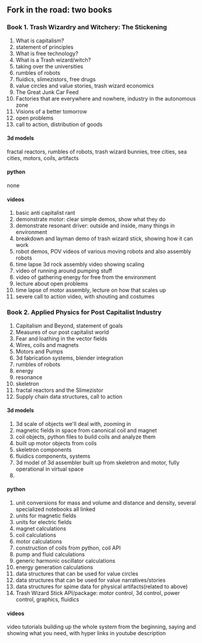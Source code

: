 ## Fork in the road: two books


### Book 1. Trash Wizardry and Witchery: The Stickening

1. What is capitalism?
2. statement of principles 
3. What is free technology?
4. What is a Trash wizard/witch?
5. taking over the universities
6. rumbles of robots
7. fluidics, slimezistors, free drugs
8. value circles and value stories, trash wizard economics
9. The Great Junk Car Feed
10. Factories that are everywhere and nowhere, industry in the autonomous zone 
11. Visions of a better tomorrow
12. open problems
13. call to action, distribution of goods

#### 3d models
fractal reactors, rumbles of robots, trash wizard bunnies, tree cities, sea cities, motors, coils, artifacts

#### python

none

#### videos

1.	basic anti capitalist rant
2. demonstrate motor: clear simple demos, show what they do
3. demonstrate resonant driver: outside and inside, many things in environment
4. breakdown and layman demo of trash wizard stick, showing how it can work
5. robot demos, POV videos of various moving robots and also assembly robots
6. time lapse 3d rock assembly video showing scaling
7. video of running around pumping stuff
8. video of gathering energy for free from the environment
9. lecture about open problems
10. time lapse of motor assembly, lecture on how that scales up 
11. severe call to action video, with shouting and costumes


### Book 2. Applied Physics for Post Capitalist Industry

1. Capitalism and Beyond, statement of goals
2. Measures of our post capitalist world
3. Fear and loathing in the vector fields 
4. Wires, coils and magnets
5. Motors and Pumps
6. 3d fabrication systems, blender integration
7. rumbles of robots
8. energy
9. resonance
10. skeletron
11. fractal reactors and the Slimezistor
12. Supply chain data structures, call to action


#### 3d models

1. 3d scale of objects we'll deal with, zooming in
2. magnetic fields in space from canonical coil and magnet 
3. coil objects, python files to build coils and analyze them
4. built up motor objects from coils
5. skeletron components
6. fluidics components, systems
7. 3d model of 3d assembler built up from skeletron and motor, fully operational in virtual space
8. 


#### python

1. unit conversions for mass and volume and distance and density, several specialized notebooks all linked
2. units for magnetic fields
3. units for electric fields
4. magnet calculations
5. coil calculations
6. motor calculations
7. construction of coils from python, coil API
8. pump and fluid calculations
9. generic harmonic oscillator calculations
10. energy generation calculations
11. data structures that can be used for value circles 
12. data structures that can be used for value narratives/stories
13. data structures for spime data for physical artifacts(related to above)
14. Trash Wizard Stick API/package: motor control, 3d control, power control, graphics, fluidics


#### videos

video tutorials building up the whole system from the beginning, saying and showing what you need, with hyper links in youtube description 